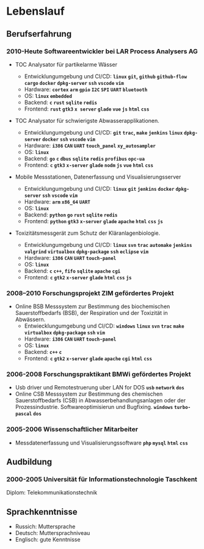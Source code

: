 
# Lebenslauf

## Berufserfahrung 

### 2010-Heute Softwareentwickler bei LAR Process Analysers AG  
    
* TOC Analysator für partikelarme Wässer
  * Entwicklungumgebung und CI/CD: **`linux` `git`, `github` `github-flow` `cargo` `docker` `dpkg-server` `ssh` `vscode` `vim`**
  * Hardware: **`cortex` `arm` `gpio` `I2C` `SPI` `UART` `bluetooth`**
  * OS: **`linux` `embedded`**
  * Backend: **`c` `rust` `sqlite` `redis`**
  * Frontend: **`rust` `gtk3` `x server` `glade` `vue` `js` `html` `css`**

* TOC Analysator für schwierigste Abwasserapplikationen.
  * Entwicklungumgebung und CI/CD: **`git` `trac`, `make` `jenkins` `linux` `dpkg-server` `docker` `ssh` `vscode` `vim`**
  * Hardware: **`i386` `CAN` `UART` `touch_panel` `xy_autosampler`**
  * OS: **`linux`**
  * Backend: **`go` `c` `dbus` `sqlite` `redis` `profibus` `opc-ua`**
  * Frontend: **`c` `gtk3` `x-server` `glade` `nodm` `js` `vue` `html` `css`**
  
* Mobile Messstationen, Datenerfassung und Visualisierungsserver 
  * Entwicklungumgebung und CI/CD: **`linux` `git` `jenkins` `docker` `dpkg-server` `ssh` `vscode` `vim`**
  * Hardware: **`arm` `x86_64` `UART`**
  * OS: **`linux`**
  * Backend: **`python` `go` `rust` `sqlite` `redis`**
  * Frontend: **`python` `gtk3` `x-server` `glade` `apache` `html` `css` `js`**
    
* Toxizitätsmessgerät zum Schutz der Kläranlagenbiologie.
  * Entwicklungumgebung und CI/CD: **`linux` `svn` `trac` `automake` `jenkins` `valgrind` `virtualbox` `dpkg-package` `ssh` `eclipse` `vim`**
  * Hardware: **`i386` `CAN` `UART` `touch-panel`**
  * OS: **`linux`**
  * Backend: **`c` `c++`, `fifo` `sqlite` `apache` `cgi`**
  * Frontend: **`c` `gtk2` `x-server` `glade` `html` `css` `js`**

### 2008–2010 Forschungsprojekt ZIM gefördertes Projekt
    
* Online BSB Messsystem zur Bestimmung des biochemischen Sauerstoffbedarfs (BSB), der Respiration und der Toxizität in Abwässern.
  * Entwiecklungumgebung und CI/CD: **`windows` `linux` `svn` `trac` `make` `virtualbox` `dpkg-package` `ssh` `vim`**
  * Hardware: **`i386` `CAN` `UART` `touch-panel`**
  * OS: **`linux`**
  * Backend: **`c++` `c`**
  * Frontend: **`c` `gtk2` `x-server` `glade` `apache` `cgi` `html` `css`**

### 2006-2008 Forschungspraktikant BMWi gefördertes Projekt

* Usb driver und Remotestruerung uber LAN for DOS **`usb` `network` `dos`**
* Online CSB Messsystem zur Bestimmung des chemischen Sauerstoffbedarfs (CSB) in Abwasserbehandlungsanlagen oder der Prozessindustrie. Softwareoptimisierun und Bugfixing. **`windows` `turbo-pascal` `dos`**

### 2005-2006 Wissenschaftlicher Mitarbeiter 
   
* Messdatenerfassung und Visualisierungssoftware **`php` `mysql` `html` `css`**

## Audbildung

### 2000-2005 Universität für Informationstechnologie Taschkent 

Diplom: Telekommunikationstechnik

## Sprachkenntnisse

* Russich: Muttersprache
* Deutsch: Muttersprachniveau
* Englisch: gute Kenntnisse